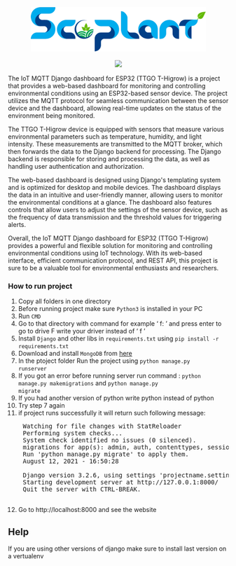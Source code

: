 <div align="center"><a href="#"><img src="assets/images/logo.png" width="400" ></a><br><br>
<img src="https://img.shields.io/badge/Django-092E20?style=for-the-badge&logo=django&logoColor=white" target="_blank" /></div>


The IoT MQTT Django dashboard for ESP32 (TTGO T-Higrow) is a project that provides a web-based dashboard for monitoring and controlling environmental conditions using an ESP32-based sensor device. The project utilizes the MQTT protocol for seamless communication between the sensor device and the dashboard, allowing real-time updates on the status of the environment being monitored.

The TTGO T-Higrow device is equipped with sensors that measure various environmental parameters such as temperature, humidity, and light intensity. These measurements are transmitted to the MQTT broker, which then forwards the data to the Django backend for processing. The Django backend is responsible for storing and processing the data, as well as handling user authentication and authorization.

The web-based dashboard is designed using Django's templating system and is optimized for desktop and mobile devices. The dashboard displays the data in an intuitive and user-friendly manner, allowing users to monitor the environmental conditions at a glance. The dashboard also features controls that allow users to adjust the settings of the sensor device, such as the frequency of data transmission and the threshold values for triggering alerts.

Overall, the IoT MQTT Django dashboard for ESP32 (TTGO T-Higrow) provides a powerful and flexible solution for monitoring and controlling environmental conditions using IoT technology. With its web-based interface, efficient communication protocol, and REST API, this project is sure to be a valuable tool for environmental enthusiasts and researchers.


### How to run project
1. Copy all folders in one directory
2. Before running project make sure <code>Python3</code> is installed in your PC
3. Run <code>CMD</code>
4. Go to that directory with command for example ‘ f: ’ and press enter to go to drive F write your driver instead of ‘ f ’
5. Install <code>Django</code> and other libs in <code>requirements.txt</code> using <code>pip install -r requirements.txt</code>
6. Download and install <code>MongoDB</code> from <a href="https://www.mongodb.com/try/download/community?tck=docs_server">here</a>
7. In the ptoject folder Run the project using <code>python manage.py runserver</code>
8. If you got an error before running server run command : <code>python manage.py makemigrations</code> and <code>python manage.py migrate</code>
9. If you had another version of python write python<version> instead of python
  10. Try step 7 again
  11. if project runs successfully it will return such following message:
  <pre>
    Watching for file changes with StatReloader
    Performing system checks...
    System check identified no issues (0 silenced).
    migrations for app(s): admin, auth, contenttypes, sessions.
    Run 'python manage.py migrate' to apply them.
    August 12, 2021 - 16:50:28
    
    Django version 3.2.6, using settings 'projectname.settings'
    Starting development server at http://127.0.0.1:8000/
    Quit the server with CTRL-BREAK.
  </pre>
  12. Go to http://localhost:8000 and see the website

## Help
If you are using other versions of django make sure to install last version on a vertualenv
